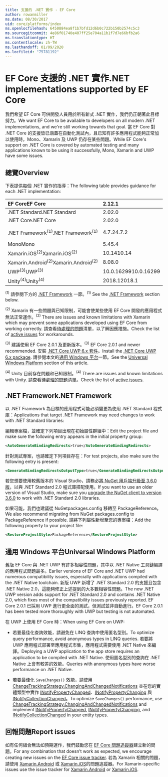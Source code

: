 ```yaml
---
title: 支援的 .NET 實作 - EF Core
author: rowanmiller
ms.date: 08/30/2017
uid: core/platforms/index
ms.openlocfilehash: 6450884ea8f1b7bfd12d6b0c722b150b2574c5c3
ms.sourcegitcommit: 4e86f01740e407ff25e704a11b1f7d7e66bfb2a6
ms.translationtype: HT
ms.contentlocale: zh-TW
ms.lasthandoff: 01/09/2020
ms.locfileid: "75781192"
---
```

# <a name="net-implementations-supported-by-ef-core"></a><span data-ttu-id="c53d1-102">EF Core 支援的 .NET 實作</span><span class="sxs-lookup"><span data-stu-id="c53d1-102">.NET implementations supported by EF Core</span></span>

<span data-ttu-id="c53d1-103">我們希望 EF Core 可供開發人員用於所有新式 .NET 實作，我們仍正朝著此目標努力。</span><span class="sxs-lookup"><span data-stu-id="c53d1-103">We want EF Core to be available to developers on all modern .NET implementations, and we're still working towards that goal.</span></span> <span data-ttu-id="c53d1-104">當 EF Core 對 .NET Core 的支援皆已涵蓋在自動化測試內，且已知有許多應用程式能夠正常加以使用時，Mono、Xamarin 及 UWP 仍存在某些問題。</span><span class="sxs-lookup"><span data-stu-id="c53d1-104">While EF Core's support on .NET Core is covered by automated testing and many applications known to be using it successfully, Mono, Xamarin and UWP have some issues.</span></span>

## <a name="overview"></a><span data-ttu-id="c53d1-105">總覽</span><span class="sxs-lookup"><span data-stu-id="c53d1-105">Overview</span></span>

<span data-ttu-id="c53d1-106">下表提供每個 .NET 實作的指導：</span><span class="sxs-lookup"><span data-stu-id="c53d1-106">The following table provides guidance for each .NET implementation:</span></span>

| <span data-ttu-id="c53d1-107">EF Core</span><span class="sxs-lookup"><span data-stu-id="c53d1-107">EF Core</span></span>                       | <span data-ttu-id="c53d1-108">2.1</span><span class="sxs-lookup"><span data-stu-id="c53d1-108">2.1</span></span>        | <span data-ttu-id="c53d1-109">3.0</span><span class="sxs-lookup"><span data-stu-id="c53d1-109">3.0</span></span>             | <span data-ttu-id="c53d1-110">3.1</span><span class="sxs-lookup"><span data-stu-id="c53d1-110">3.1</span></span>        |
|:------------------------------|:-----------|:----------------|:-----------|
| <span data-ttu-id="c53d1-111">.NET Standard</span><span class="sxs-lookup"><span data-stu-id="c53d1-111">.NET Standard</span></span>                 | <span data-ttu-id="c53d1-112">2.0</span><span class="sxs-lookup"><span data-stu-id="c53d1-112">2.0</span></span>        | <span data-ttu-id="c53d1-113">2.1</span><span class="sxs-lookup"><span data-stu-id="c53d1-113">2.1</span></span>             | <span data-ttu-id="c53d1-114">2.0</span><span class="sxs-lookup"><span data-stu-id="c53d1-114">2.0</span></span>        |
| <span data-ttu-id="c53d1-115">.NET Core</span><span class="sxs-lookup"><span data-stu-id="c53d1-115">.NET Core</span></span>                     | <span data-ttu-id="c53d1-116">2.0</span><span class="sxs-lookup"><span data-stu-id="c53d1-116">2.0</span></span>        | <span data-ttu-id="c53d1-117">3.0</span><span class="sxs-lookup"><span data-stu-id="c53d1-117">3.0</span></span>             | <span data-ttu-id="c53d1-118">2.0</span><span class="sxs-lookup"><span data-stu-id="c53d1-118">2.0</span></span>        |
| <span data-ttu-id="c53d1-119">.NET Framework<sup>(1)</sup></span><span class="sxs-lookup"><span data-stu-id="c53d1-119">.NET Framework<sup>(1)</sup></span></span>  | <span data-ttu-id="c53d1-120">4.7.2</span><span class="sxs-lookup"><span data-stu-id="c53d1-120">4.7.2</span></span>      | <span data-ttu-id="c53d1-121">(不支援)</span><span class="sxs-lookup"><span data-stu-id="c53d1-121">(not supported)</span></span> | <span data-ttu-id="c53d1-122">4.7.2</span><span class="sxs-lookup"><span data-stu-id="c53d1-122">4.7.2</span></span>      |
| <span data-ttu-id="c53d1-123">Mono</span><span class="sxs-lookup"><span data-stu-id="c53d1-123">Mono</span></span>                          | <span data-ttu-id="c53d1-124">5.4</span><span class="sxs-lookup"><span data-stu-id="c53d1-124">5.4</span></span>        | <span data-ttu-id="c53d1-125">6.4</span><span class="sxs-lookup"><span data-stu-id="c53d1-125">6.4</span></span>             | <span data-ttu-id="c53d1-126">5.4</span><span class="sxs-lookup"><span data-stu-id="c53d1-126">5.4</span></span>        |
| <span data-ttu-id="c53d1-127">Xamarin.iOS<sup>(2)</sup></span><span class="sxs-lookup"><span data-stu-id="c53d1-127">Xamarin.iOS<sup>(2)</sup></span></span>     | <span data-ttu-id="c53d1-128">10.14</span><span class="sxs-lookup"><span data-stu-id="c53d1-128">10.14</span></span>      | <span data-ttu-id="c53d1-129">12.16</span><span class="sxs-lookup"><span data-stu-id="c53d1-129">12.16</span></span>           | <span data-ttu-id="c53d1-130">10.14</span><span class="sxs-lookup"><span data-stu-id="c53d1-130">10.14</span></span>      |
| <span data-ttu-id="c53d1-131">Xamarin.Android<sup>(2)</sup></span><span class="sxs-lookup"><span data-stu-id="c53d1-131">Xamarin.Android<sup>(2)</sup></span></span> | <span data-ttu-id="c53d1-132">8.0</span><span class="sxs-lookup"><span data-stu-id="c53d1-132">8.0</span></span>        | <span data-ttu-id="c53d1-133">10.0</span><span class="sxs-lookup"><span data-stu-id="c53d1-133">10.0</span></span>            | <span data-ttu-id="c53d1-134">8.0</span><span class="sxs-lookup"><span data-stu-id="c53d1-134">8.0</span></span>        |
| <span data-ttu-id="c53d1-135">UWP<sup>(3)</sup></span><span class="sxs-lookup"><span data-stu-id="c53d1-135">UWP<sup>(3)</sup></span></span>             | <span data-ttu-id="c53d1-136">10.0.16299</span><span class="sxs-lookup"><span data-stu-id="c53d1-136">10.0.16299</span></span> | <span data-ttu-id="c53d1-137">TBD</span><span class="sxs-lookup"><span data-stu-id="c53d1-137">TBD</span></span>             | <span data-ttu-id="c53d1-138">10.0.16299</span><span class="sxs-lookup"><span data-stu-id="c53d1-138">10.0.16299</span></span> |
| <span data-ttu-id="c53d1-139">Unity<sup>(4)</sup></span><span class="sxs-lookup"><span data-stu-id="c53d1-139">Unity<sup>(4)</sup></span></span>           | <span data-ttu-id="c53d1-140">2018.1</span><span class="sxs-lookup"><span data-stu-id="c53d1-140">2018.1</span></span>     | <span data-ttu-id="c53d1-141">TBD</span><span class="sxs-lookup"><span data-stu-id="c53d1-141">TBD</span></span>             | <span data-ttu-id="c53d1-142">2018.1</span><span class="sxs-lookup"><span data-stu-id="c53d1-142">2018.1</span></span>     |

<span data-ttu-id="c53d1-143"><sup>(1)</sup> 請參閱下方的 [.NET Framework](#net-framework) 一節。</span><span class="sxs-lookup"><span data-stu-id="c53d1-143"><sup>(1)</sup> See the [.NET Framework](#net-framework) section below.</span></span>

<span data-ttu-id="c53d1-144"><sup>(2)</sup> Xamarin 有一些問題與已知限制，可能會使某些使用 EF Core 開發的應用程式無法正常運作。</span><span class="sxs-lookup"><span data-stu-id="c53d1-144"><sup>(2)</sup> There are issues and known limitations with Xamarin which may prevent some applications developed using EF Core from working correctly.</span></span> <span data-ttu-id="c53d1-145">請查看[待處理的問題](https://github.com/aspnet/entityframeworkCore/issues?q=is%3Aopen+is%3Aissue+label%3Aarea-xamarin)清單，以了解因應措施。</span><span class="sxs-lookup"><span data-stu-id="c53d1-145">Check the list of [active issues](https://github.com/aspnet/entityframeworkCore/issues?q=is%3Aopen+is%3Aissue+label%3Aarea-xamarin) for workarounds.</span></span>

<span data-ttu-id="c53d1-146"><sup>(3)</sup> 建議使用 EF Core 2.0.1 及更新版本。</span><span class="sxs-lookup"><span data-stu-id="c53d1-146"><sup>(3)</sup> EF Core 2.0.1 and newer recommended.</span></span> <span data-ttu-id="c53d1-147">安裝 [.NET Core UWP 6.x 套件](https://www.nuget.org/packages/Microsoft.NETCore.UniversalWindowsPlatform/)。</span><span class="sxs-lookup"><span data-stu-id="c53d1-147">Install the [.NET Core UWP 6.x package](https://www.nuget.org/packages/Microsoft.NETCore.UniversalWindowsPlatform/).</span></span> <span data-ttu-id="c53d1-148">請參閱本文的[通用 Windows 平台](#universal-windows-platform)一節。</span><span class="sxs-lookup"><span data-stu-id="c53d1-148">See the [Universal Windows Platform](#universal-windows-platform) section of this article.</span></span>

<span data-ttu-id="c53d1-149"><sup>(4)</sup> Unity 目前存在問題和已知限制。</span><span class="sxs-lookup"><span data-stu-id="c53d1-149"><sup>(4)</sup> There are issues and known limitations with Unity.</span></span> <span data-ttu-id="c53d1-150">請查看[待處理的問題](https://github.com/aspnet/entityframeworkCore/issues?q=is%3Aopen+is%3Aissue+label%3Aarea-unity)清單。</span><span class="sxs-lookup"><span data-stu-id="c53d1-150">Check the list of [active issues](https://github.com/aspnet/entityframeworkCore/issues?q=is%3Aopen+is%3Aissue+label%3Aarea-unity).</span></span>

## <a name="net-framework"></a><span data-ttu-id="c53d1-151">.NET Framework</span><span class="sxs-lookup"><span data-stu-id="c53d1-151">.NET Framework</span></span>

<span data-ttu-id="c53d1-152">以 .NET Framework 為目標的應用程式可能必須變更為使用 .NET Standard 程式庫：</span><span class="sxs-lookup"><span data-stu-id="c53d1-152">Applications that target .NET Framework may need changes to work with .NET Standard libraries:</span></span>

<span data-ttu-id="c53d1-153">編輯專案檔，並確定下列項目出現在初始屬性群組中：</span><span class="sxs-lookup"><span data-stu-id="c53d1-153">Edit the project file and make sure the following entry appears in the initial property group:</span></span>

``` xml
<AutoGenerateBindingRedirects>true</AutoGenerateBindingRedirects>
```

<span data-ttu-id="c53d1-154">針對測試專案，也請確定下列項目存在：</span><span class="sxs-lookup"><span data-stu-id="c53d1-154">For test projects, also make sure the following entry is present:</span></span>

``` xml
<GenerateBindingRedirectsOutputType>true</GenerateBindingRedirectsOutputType>
```

<span data-ttu-id="c53d1-155">若您想要使用較舊版本的 Visual Studio，請務必[將 NuGet 用戶端升級至 3.6.0 版](https://www.nuget.org/downloads)，以與 .NET Standard 2.0 程式庫搭配使用。</span><span class="sxs-lookup"><span data-stu-id="c53d1-155">If you want to use an older version of Visual Studio, make sure you [upgrade the NuGet client to version 3.6.0](https://www.nuget.org/downloads) to work with .NET Standard 2.0 libraries.</span></span>

<span data-ttu-id="c53d1-156">如果可能，我們也建議從 NuGetpackages.config 移轉至 PackageReference。</span><span class="sxs-lookup"><span data-stu-id="c53d1-156">We also recommend migrating from NuGet packages.config to PackageReference if possible.</span></span> <span data-ttu-id="c53d1-157">請將下列屬性新增至您的專案檔：</span><span class="sxs-lookup"><span data-stu-id="c53d1-157">Add the following property to your project file:</span></span>

``` xml
<RestoreProjectStyle>PackageReference</RestoreProjectStyle>
```

## <a name="universal-windows-platform"></a><span data-ttu-id="c53d1-158">通用 Windows 平台</span><span class="sxs-lookup"><span data-stu-id="c53d1-158">Universal Windows Platform</span></span>

<span data-ttu-id="c53d1-159">舊版 EF Core 與 .NET UWP 有許多相容性問題，其中以 .NET Native 工具鏈編譯的應用程式問題最多。</span><span class="sxs-lookup"><span data-stu-id="c53d1-159">Earlier versions of EF Core and .NET UWP had numerous compatibility issues, especially with applications compiled with the .NET Native toolchain.</span></span> <span data-ttu-id="c53d1-160">新版 UWP 新增了 .NET Standard 2.0 的支援且包含 .NET Native 2.0，這能夠修正上述提到的大多數相容性問題。</span><span class="sxs-lookup"><span data-stu-id="c53d1-160">The new .NET UWP version adds support for .NET Standard 2.0 and contains .NET Native 2.0, which fixes most of the compatibility issues previously reported.</span></span> <span data-ttu-id="c53d1-161">EF Core 2.0.1 已採用 UWP 進行更全面的測試，但測試並非自動進行。</span><span class="sxs-lookup"><span data-stu-id="c53d1-161">EF Core 2.0.1 has been tested more thoroughly with UWP but testing is not automated.</span></span>

<span data-ttu-id="c53d1-162">在 UWP 上使用 EF Core 時：</span><span class="sxs-lookup"><span data-stu-id="c53d1-162">When using EF Core on UWP:</span></span>

* <span data-ttu-id="c53d1-163">若要最佳化查詢效能，請避免在 LINQ 查詢中使用匿名型別。</span><span class="sxs-lookup"><span data-stu-id="c53d1-163">To optimize query performance, avoid anonymous types in LINQ queries.</span></span> <span data-ttu-id="c53d1-164">若要將 UWP 應用程式部署至應用程式市集，應用程式需要使用 .NET Native 來編譯。</span><span class="sxs-lookup"><span data-stu-id="c53d1-164">Deploying a UWP application to the app store requires an application to be compiled with .NET Native.</span></span> <span data-ttu-id="c53d1-165">使用匿名型別的查詢在 .NET Native 上會有較差的效能。</span><span class="sxs-lookup"><span data-stu-id="c53d1-165">Queries with anonymous types have worse performance on .NET Native.</span></span>

* <span data-ttu-id="c53d1-166">若要最佳化 `SaveChanges()` 效能，請使用 [ChangeTrackingStrategy.ChangingAndChangedNotifications](/dotnet/api/microsoft.entityframeworkcore.changetrackingstrategy) 並在您的實體類型中實作 [INotifyPropertyChanged](https://msdn.microsoft.com/library/system.componentmodel.inotifypropertychanged.aspx)、[INotifyPropertyChanging](https://msdn.microsoft.com/library/system.componentmodel.inotifypropertychanging.aspx) 與 [INotifyCollectionChanged](https://msdn.microsoft.com/library/system.collections.specialized.inotifycollectionchanged.aspx)。</span><span class="sxs-lookup"><span data-stu-id="c53d1-166">To optimize `SaveChanges()` performance, use [ChangeTrackingStrategy.ChangingAndChangedNotifications](/dotnet/api/microsoft.entityframeworkcore.changetrackingstrategy) and implement [INotifyPropertyChanged](https://msdn.microsoft.com/library/system.componentmodel.inotifypropertychanged.aspx), [INotifyPropertyChanging](https://msdn.microsoft.com/library/system.componentmodel.inotifypropertychanging.aspx), and [INotifyCollectionChanged](https://msdn.microsoft.com/library/system.collections.specialized.inotifycollectionchanged.aspx) in your entity types.</span></span>

## <a name="report-issues"></a><span data-ttu-id="c53d1-167">回報問題</span><span class="sxs-lookup"><span data-stu-id="c53d1-167">Report issues</span></span>

<span data-ttu-id="c53d1-168">如有任何組合無法如預期運作，我們鼓勵您在 [EF Core 問題追蹤器](https://github.com/aspnet/entityframeworkcore/issues/new)建立新的問題。</span><span class="sxs-lookup"><span data-stu-id="c53d1-168">For any combination that doesn’t work as expected, we encourage creating new issues on the [EF Core issue tracker](https://github.com/aspnet/entityframeworkcore/issues/new).</span></span> <span data-ttu-id="c53d1-169">若為 Xamarin 相關的問題，請使用 [Xamarin.Android](https://github.com/xamarin/xamarin-android/issues/new) 或 [Xamarin.iOS](https://github.com/xamarin/xamarin-macios/issues/new)的問題追蹤器。</span><span class="sxs-lookup"><span data-stu-id="c53d1-169">For Xamarin-specific issues use the issue tracker for [Xamarin.Android](https://github.com/xamarin/xamarin-android/issues/new) or [Xamarin.iOS](https://github.com/xamarin/xamarin-macios/issues/new).</span></span>
